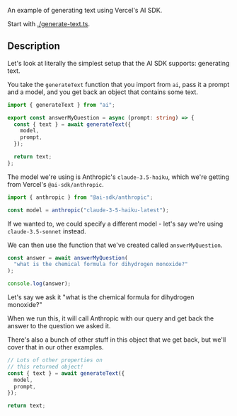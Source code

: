 An example of generating text using Vercel's AI SDK.

Start with [./generate-text.ts](./generate-text.ts).

## Description

Let's look at literally the simplest setup that the AI SDK supports: generating text.

You take the `generateText` function that you import from `ai`, pass it a prompt and a model, and you get back an object that contains some text.

```ts
import { generateText } from "ai";

export const answerMyQuestion = async (prompt: string) => {
  const { text } = await generateText({
    model,
    prompt,
  });

  return text;
};
```

The model we're using is Anthropic's `claude-3.5-haiku`, which we're getting from Vercel's `@ai-sdk/anthropic`.

```ts
import { anthropic } from "@ai-sdk/anthropic";

const model = anthropic("claude-3-5-haiku-latest");
```

If we wanted to, we could specify a different model - let's say we're using `claude-3.5-sonnet` instead.

We can then use the function that we've created called `answerMyQuestion`.

```ts
const answer = await answerMyQuestion(
  "what is the chemical formula for dihydrogen monoxide?"
);

console.log(answer);
```

Let's say we ask it "what is the chemical formula for dihydrogen monoxide?"

When we run this, it will call Anthropic with our query and get back the answer to the question we asked it.

There's also a bunch of other stuff in this object that we get back, but we'll cover that in our other examples.

```ts
// Lots of other properties on
// this returned object!
const { text } = await generateText({
  model,
  prompt,
});

return text;
```
